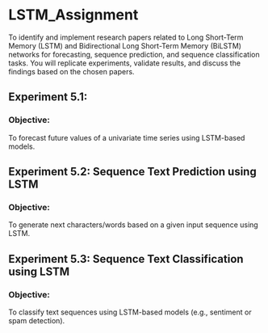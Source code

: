 # LSTM_Assignment
To identify and implement research papers related to Long Short-Term Memory (LSTM) and Bidirectional Long Short-Term Memory (BiLSTM) networks for forecasting, sequence prediction, and sequence classification tasks. You will replicate experiments, validate results, and discuss the findings based on the chosen papers.

## Experiment 5.1: 
### Objective:
To forecast future values of a univariate time series using LSTM-based models.

## Experiment 5.2: Sequence Text Prediction using LSTM
### Objective:
To generate next characters/words based on a given input sequence using LSTM.

## Experiment 5.3: Sequence Text Classification using LSTM
### Objective:
To classify text sequences using LSTM-based models (e.g., sentiment or spam detection).
